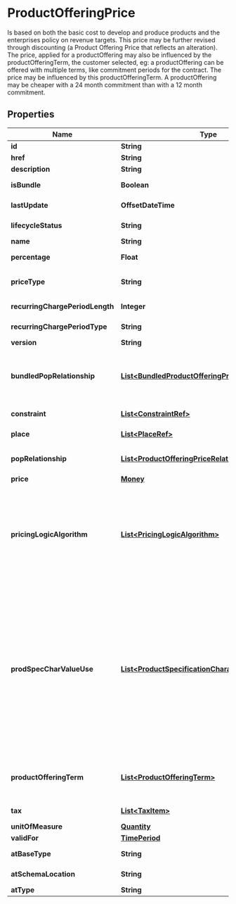 

# ProductOfferingPrice

Is based on both the basic cost to develop and produce products and the enterprises policy on revenue targets. This price may be further revised through discounting (a Product Offering Price that reflects an alteration). The price, applied for a productOffering may also be influenced by the productOfferingTerm, the customer selected, eg: a productOffering can be offered with multiple terms, like commitment periods for the contract. The price may be influenced by this productOfferingTerm. A productOffering may be cheaper with a 24 month commitment than with a 12 month commitment.
## Properties

Name | Type | Description | Notes
------------ | ------------- | ------------- | -------------
**id** | **String** | unique id of this resource |  [optional]
**href** | **String** | Reference of the ProductOfferingPrice |  [optional]
**description** | **String** | Description of the productOfferingPrice |  [optional]
**isBundle** | **Boolean** | A flag indicating if this ProductOfferingPrice is composite (bundle) or not |  [optional]
**lastUpdate** | **OffsetDateTime** | the last update time of this ProductOfferingPrice |  [optional]
**lifecycleStatus** | **String** | the lifecycle status of this ProductOfferingPrice |  [optional]
**name** | **String** | Name of the productOfferingPrice |  [optional]
**percentage** | **Float** | Percentage to apply if this Product Offering Price is an Alteration (such as a Discount) |  [optional]
**priceType** | **String** | A category that describes the price, such as recurring, discount, allowance, penalty, and so forth. |  [optional]
**recurringChargePeriodLength** | **Integer** | the period of the recurring charge:  1, 2, ... .It sets to zero if it is not applicable |  [optional]
**recurringChargePeriodType** | **String** | The period to repeat the application of the price Could be month, week... |  [optional]
**version** | **String** | ProductOfferingPrice version |  [optional]
**bundledPopRelationship** | [**List&lt;BundledProductOfferingPriceRelationship&gt;**](BundledProductOfferingPriceRelationship.md) | this object represents a bundle relationship from a bundle product offering price (parent) to a simple product offering price (child). A simple product offering price may participate in more than one bundle relationship. |  [optional]
**constraint** | [**List&lt;ConstraintRef&gt;**](ConstraintRef.md) | The Constraint resource represents a policy/rule applied to ProductOfferingPrice. |  [optional]
**place** | [**List&lt;PlaceRef&gt;**](PlaceRef.md) | Place defines the places where the products are sold or delivered. |  [optional]
**popRelationship** | [**List&lt;ProductOfferingPriceRelationship&gt;**](ProductOfferingPriceRelationship.md) | Product Offering Prices related to this Product Offering Price, for example a price alteration such as allowance or discount |  [optional]
**price** | [**Money**](Money.md) |  |  [optional]
**pricingLogicAlgorithm** | [**List&lt;PricingLogicAlgorithm&gt;**](PricingLogicAlgorithm.md) | The PricingLogicAlgorithm entity represents an instantiation of an interface specification to external rating function (without a modeled behavior in SID). Some of the parameters of the interface definition may be already set (such as price per unit) and some may be gathered during the rating process from the event (such as call duration) or from ProductCharacteristicValues (such as assigned bandwidth). |  [optional]
**prodSpecCharValueUse** | [**List&lt;ProductSpecificationCharacteristicValueUse&gt;**](ProductSpecificationCharacteristicValueUse.md) | A use of the ProductSpecificationCharacteristicValue by a ProductOfferingPrice to which additional properties (attributes) apply or override the properties of similar properties contained in ProductSpecificationCharacteristicValue. It should be noted that characteristics which their value(s) addressed by this object must exist in corresponding product specification. The available characteristic values for a ProductSpecificationCharacteristic in a Product specification can be modified at the ProductOffering and ProcuctOfferingPrice level. The list of values in ProductSpecificationCharacteristicValueUse is a strict subset of the list of values as defined in the corresponding product specification characteristics. |  [optional]
**productOfferingTerm** | [**List&lt;ProductOfferingTerm&gt;**](ProductOfferingTerm.md) | A list of conditions under which a ProductOfferingPrice is made available to Customers. For instance, a Product Offering Price can be offered with multiple commitment periods. |  [optional]
**tax** | [**List&lt;TaxItem&gt;**](TaxItem.md) | An amount of money levied on the price of a Product by a legislative body. |  [optional]
**unitOfMeasure** | [**Quantity**](Quantity.md) |  |  [optional]
**validFor** | [**TimePeriod**](TimePeriod.md) |  |  [optional]
**atBaseType** | **String** | the immediate base class type of this product offering price |  [optional]
**atSchemaLocation** | **String** | hyperlink reference to the schema describing this resource |  [optional]
**atType** | **String** | The class type of this Product offering price |  [optional]



